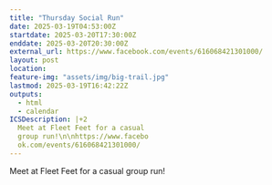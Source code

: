 ```yaml
---
title: "Thursday Social Run"
date: 2025-03-19T04:53:00Z
startdate: 2025-03-20T17:30:00Z
enddate: 2025-03-20T20:30:00Z
external_url: https://www.facebook.com/events/616068421301000/
layout: post
location: 
feature-img: "assets/img/big-trail.jpg"
lastmod: 2025-03-19T16:42:22Z
outputs:
  - html
  - calendar
ICSDescription: |+2
  Meet at Fleet Feet for a casual   group run!\n\nhttps://www.facebo  ok.com/events/616068421301000/
---
```


Meet at Fleet Feet for a casual group run!<br>
  <br>
  
